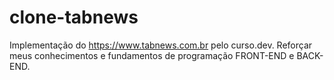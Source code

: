 # clone-tabnews
Implementação do https://www.tabnews.com.br pelo curso.dev. Reforçar meus conhecimentos e fundamentos de programação FRONT-END e BACK-END.
